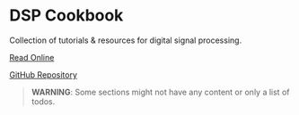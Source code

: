 # DSP Cookbook

Collection of tutorials & resources for digital signal processing.

[Read Online](https://tobanteAudio.github.io/dsp-cookbook/)

[GitHub Repository](https://github.com/tobanteAudio/dsp-cookbook)

> **WARNING**: Some sections might not have any content or only a list of todos.
